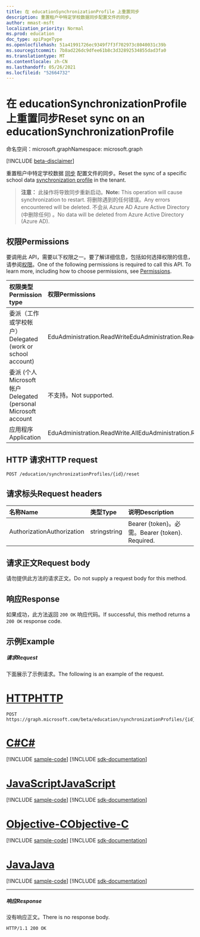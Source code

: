 ```yaml
---
title: 在 educationSynchronizationProfile 上重置同步
description: 重置租户中特定学校数据同步配置文件的同步。
author: mmast-msft
localization_priority: Normal
ms.prod: education
doc_type: apiPageType
ms.openlocfilehash: 51a41991726ec9349f7f3f702973c8040031c39b
ms.sourcegitcommit: 7b8ad226dc9dfee61b8c3d32892534855dad3fa0
ms.translationtype: MT
ms.contentlocale: zh-CN
ms.lasthandoff: 05/26/2021
ms.locfileid: "52664732"
---
```

# <a name="reset-sync-on-an-educationsynchronizationprofile"></a><span data-ttu-id="4f598-103">在 educationSynchronizationProfile 上重置同步</span><span class="sxs-lookup"><span data-stu-id="4f598-103">Reset sync on an educationSynchronizationProfile</span></span>

<span data-ttu-id="4f598-104">命名空间：microsoft.graph</span><span class="sxs-lookup"><span data-stu-id="4f598-104">Namespace: microsoft.graph</span></span>

[!INCLUDE [beta-disclaimer](../../includes/beta-disclaimer.md)]

<span data-ttu-id="4f598-105">重置租户中特定学校数据 [同步](../resources/educationsynchronizationprofile.md) 配置文件的同步。</span><span class="sxs-lookup"><span data-stu-id="4f598-105">Reset the sync of a specific school data [synchronization profile](../resources/educationsynchronizationprofile.md) in the tenant.</span></span>

> <span data-ttu-id="4f598-106">**注意：** 此操作将导致同步重新启动。</span><span class="sxs-lookup"><span data-stu-id="4f598-106">**Note:** This operation will cause synchronization to restart.</span></span> <span data-ttu-id="4f598-107">将删除遇到的任何错误。</span><span class="sxs-lookup"><span data-stu-id="4f598-107">Any errors encountered will be deleted.</span></span> <span data-ttu-id="4f598-108">不会从 Azure AD Azure Active Directory (中删除任何) 。</span><span class="sxs-lookup"><span data-stu-id="4f598-108">No data will be deleted from Azure Active Directory (Azure AD).</span></span> 

## <a name="permissions"></a><span data-ttu-id="4f598-109">权限</span><span class="sxs-lookup"><span data-stu-id="4f598-109">Permissions</span></span>
<span data-ttu-id="4f598-p102">要调用此 API，需要以下权限之一。要了解详细信息，包括如何选择权限的信息，请参阅[权限](/graph/permissions-reference)。</span><span class="sxs-lookup"><span data-stu-id="4f598-p102">One of the following permissions is required to call this API. To learn more, including how to choose permissions, see [Permissions](/graph/permissions-reference).</span></span>

| <span data-ttu-id="4f598-112">权限类型</span><span class="sxs-lookup"><span data-stu-id="4f598-112">Permission type</span></span> | <span data-ttu-id="4f598-113">权限</span><span class="sxs-lookup"><span data-stu-id="4f598-113">Permissions</span></span> |
|:-----------|:----------|
| <span data-ttu-id="4f598-114">委派（工作或学校帐户）</span><span class="sxs-lookup"><span data-stu-id="4f598-114">Delegated (work or school account)</span></span> | <span data-ttu-id="4f598-115">EduAdministration.ReadWrite</span><span class="sxs-lookup"><span data-stu-id="4f598-115">EduAdministration.ReadWrite</span></span> |
|<span data-ttu-id="4f598-116">委派 (个人 Microsoft 帐户</span><span class="sxs-lookup"><span data-stu-id="4f598-116">Delegated (personal Microsoft account</span></span>|<span data-ttu-id="4f598-117">不支持。</span><span class="sxs-lookup"><span data-stu-id="4f598-117">Not supported.</span></span>|
|<span data-ttu-id="4f598-118">应用程序</span><span class="sxs-lookup"><span data-stu-id="4f598-118">Application</span></span>|<span data-ttu-id="4f598-119">EduAdministration.ReadWrite.All</span><span class="sxs-lookup"><span data-stu-id="4f598-119">EduAdministration.ReadWrite.All</span></span> |

## <a name="http-request"></a><span data-ttu-id="4f598-120">HTTP 请求</span><span class="sxs-lookup"><span data-stu-id="4f598-120">HTTP request</span></span>
<!-- { "blockType": "ignored" } -->
```http
POST /education/synchronizationProfiles/{id}/reset
```

## <a name="request-headers"></a><span data-ttu-id="4f598-121">请求标头</span><span class="sxs-lookup"><span data-stu-id="4f598-121">Request headers</span></span>
| <span data-ttu-id="4f598-122">名称</span><span class="sxs-lookup"><span data-stu-id="4f598-122">Name</span></span>       | <span data-ttu-id="4f598-123">类型</span><span class="sxs-lookup"><span data-stu-id="4f598-123">Type</span></span> | <span data-ttu-id="4f598-124">说明</span><span class="sxs-lookup"><span data-stu-id="4f598-124">Description</span></span>|
|:-----------|:------|:----------|
| <span data-ttu-id="4f598-125">Authorization</span><span class="sxs-lookup"><span data-stu-id="4f598-125">Authorization</span></span>  | <span data-ttu-id="4f598-126">string</span><span class="sxs-lookup"><span data-stu-id="4f598-126">string</span></span>  | <span data-ttu-id="4f598-p103">Bearer {token}。必需。</span><span class="sxs-lookup"><span data-stu-id="4f598-p103">Bearer {token}. Required.</span></span>  |

## <a name="request-body"></a><span data-ttu-id="4f598-129">请求正文</span><span class="sxs-lookup"><span data-stu-id="4f598-129">Request body</span></span>
<span data-ttu-id="4f598-130">请勿提供此方法的请求正文。</span><span class="sxs-lookup"><span data-stu-id="4f598-130">Do not supply a request body for this method.</span></span>
## <a name="response"></a><span data-ttu-id="4f598-131">响应</span><span class="sxs-lookup"><span data-stu-id="4f598-131">Response</span></span>
<span data-ttu-id="4f598-132">如果成功，此方法返回 `200 OK` 响应代码。</span><span class="sxs-lookup"><span data-stu-id="4f598-132">If successful, this method returns a `200 OK` response code.</span></span>

## <a name="example"></a><span data-ttu-id="4f598-133">示例</span><span class="sxs-lookup"><span data-stu-id="4f598-133">Example</span></span>
##### <a name="request"></a><span data-ttu-id="4f598-134">请求</span><span class="sxs-lookup"><span data-stu-id="4f598-134">Request</span></span>
<span data-ttu-id="4f598-135">下面展示了示例请求。</span><span class="sxs-lookup"><span data-stu-id="4f598-135">The following is an example of the request.</span></span>

# <a name="http"></a>[<span data-ttu-id="4f598-136">HTTP</span><span class="sxs-lookup"><span data-stu-id="4f598-136">HTTP</span></span>](#tab/http)
<!-- {
  "blockType": "request",
  "name": "post_educationSynchronizationProfile_reset"
}-->
```http
POST https://graph.microsoft.com/beta/education/synchronizationProfiles/{id}/reset
```
# <a name="c"></a>[<span data-ttu-id="4f598-137">C#</span><span class="sxs-lookup"><span data-stu-id="4f598-137">C#</span></span>](#tab/csharp)
[!INCLUDE [sample-code](../includes/snippets/csharp/post-educationsynchronizationprofile-reset-csharp-snippets.md)]
[!INCLUDE [sdk-documentation](../includes/snippets/snippets-sdk-documentation-link.md)]

# <a name="javascript"></a>[<span data-ttu-id="4f598-138">JavaScript</span><span class="sxs-lookup"><span data-stu-id="4f598-138">JavaScript</span></span>](#tab/javascript)
[!INCLUDE [sample-code](../includes/snippets/javascript/post-educationsynchronizationprofile-reset-javascript-snippets.md)]
[!INCLUDE [sdk-documentation](../includes/snippets/snippets-sdk-documentation-link.md)]

# <a name="objective-c"></a>[<span data-ttu-id="4f598-139">Objective-C</span><span class="sxs-lookup"><span data-stu-id="4f598-139">Objective-C</span></span>](#tab/objc)
[!INCLUDE [sample-code](../includes/snippets/objc/post-educationsynchronizationprofile-reset-objc-snippets.md)]
[!INCLUDE [sdk-documentation](../includes/snippets/snippets-sdk-documentation-link.md)]

# <a name="java"></a>[<span data-ttu-id="4f598-140">Java</span><span class="sxs-lookup"><span data-stu-id="4f598-140">Java</span></span>](#tab/java)
[!INCLUDE [sample-code](../includes/snippets/java/post-educationsynchronizationprofile-reset-java-snippets.md)]
[!INCLUDE [sdk-documentation](../includes/snippets/snippets-sdk-documentation-link.md)]

---


##### <a name="response"></a><span data-ttu-id="4f598-141">响应</span><span class="sxs-lookup"><span data-stu-id="4f598-141">Response</span></span>

<span data-ttu-id="4f598-142">没有响应正文。</span><span class="sxs-lookup"><span data-stu-id="4f598-142">There is no response body.</span></span>

<!-- {
  "blockType": "response",
  "name": "post_educationSynchronizationProfile_reset"
}-->
```http
HTTP/1.1 200 OK
```
<!-- uuid: 8fcb5dbc-d5aa-4681-8e31-b001d5168d79 
2015-10-25 14:57:30 UTC -->
<!-- {
  "type": "#page.annotation",
  "description": "Example",
  "keywords": "",
  "section": "documentation",
  "tocPath": "",
  "suppressions": [
  ]
}-->


